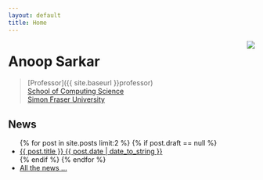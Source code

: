 ```yaml
---
layout: default
title: Home
---
```


<img align="right" padding="10px" src="{{ site.baseurl }}assets/favicon-precompose.png" class="img-responsive img-rounded" style="max-width:144px">

# Anoop Sarkar

> [Professor]({{ site.baseurl }}professor) <br/>
> [School of Computing Science](http://www.cs.sfu.ca/) <br/>
> [Simon Fraser University](http://www.sfu.ca)

## News

<ul class="posts">
  {% for post in site.posts limit:2 %}
    {% if post.draft == null %}
      <li>
        <a href="{{ post.url }}">
          <div>
            <span class="title">{{ post.title }}</span>
            <span class="date">{{ post.date | date_to_string }}</span>
          </div>
        </a>
      </li>
    {% endif %}
  {% endfor %}
  <li><a href="{{ site.baseurl }}news">All the news ...</a></li>
</ul>

